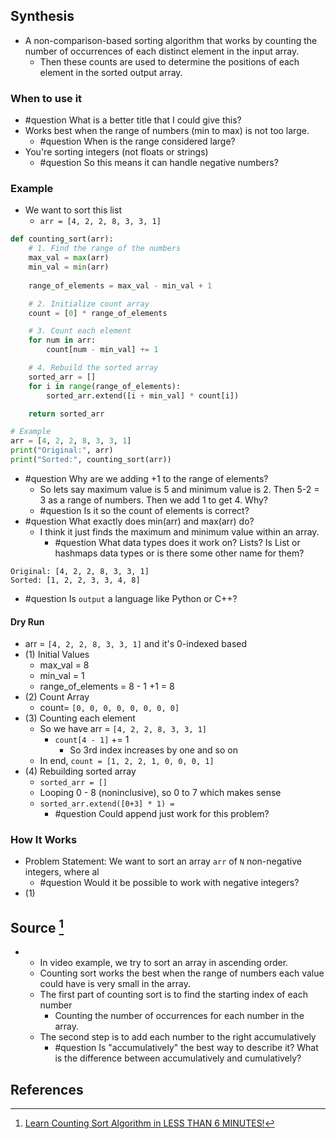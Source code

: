 ## Synthesis
- A non-comparison-based sorting algorithm that works by counting the number of occurrences of each distinct element in the input array.
	- Then these counts are used to determine the positions of each element in the sorted output array.

### When to use it
- #question What is a better title that I could give this? 
- Works best when the range of numbers (min to max) is not too large. 
	- #question When is the range considered large? 
- You're sorting integers (not floats or strings)
	- #question So this means it can handle negative numbers? 

### Example
- We want to sort this list
	- `arr = [4, 2, 2, 8, 3, 3, 1]`
```python
def counting_sort(arr):
    # 1. Find the range of the numbers
    max_val = max(arr)
    min_val = min(arr)
    
    range_of_elements = max_val - min_val + 1

    # 2. Initialize count array
    count = [0] * range_of_elements

    # 3. Count each element
    for num in arr:
        count[num - min_val] += 1

    # 4. Rebuild the sorted array
    sorted_arr = []
    for i in range(range_of_elements):
        sorted_arr.extend([i + min_val] * count[i])

    return sorted_arr

# Example
arr = [4, 2, 2, 8, 3, 3, 1]
print("Original:", arr)
print("Sorted:", counting_sort(arr))

```
- #question Why are we adding +1 to the range of elements?
	- So lets say maximum value is 5 and minimum value is 2. Then 5-2 = 3 as a range of numbers. Then we add 1 to get 4. Why? 
	- #question Is it so the count of elements is correct?
- #question What exactly does min(arr) and max(arr) do?
	- I think it just finds the maximum and minimum value within an array.
		- #question What data types does it work on? Lists? Is List or hashmaps data types or is there some other name for them? 
```Output
Original: [4, 2, 2, 8, 3, 3, 1]
Sorted: [1, 2, 2, 3, 3, 4, 8]
```
- #question Is `output` a language like Python or C++? 
#### Dry Run
- arr = `[4, 2, 2, 8, 3, 3, 1]` and it's 0-indexed based
- (1) Initial Values
	- max_val = 8
	- min_val = 1
	- range_of_elements = 8 - 1 +1 = 8
- (2) Count Array
	- count= `[0, 0, 0, 0, 0, 0, 0, 0]`
- (3) Counting each element
	- So we have arr = `[4, 2, 2, 8, 3, 3, 1]`
		- `count[4 - 1]` += 1
			- So 3rd index increases by one and so on
	- In end,  `count = [1, 2, 2, 1, 0, 0, 0, 1]`
- (4) Rebuilding sorted array
	- `sorted_arr = []`
	- Looping 0 - 8 (noninclusive), so 0 to 7 which makes sense
	- `sorted_arr.extend([0+3] * 1) = `
		- #question Could append just work for this problem?

### How It Works
- Problem Statement: We want to sort an array `arr` of `N` non-negative integers, where al
	- #question Would it be possible to work with negative integers?
- (1) 
## Source [^1]
- 
	- In video example, we try to sort an array in ascending order. 
	- Counting sort works the best when the range of numbers each value could have is very small in the array. 
	- The first part of counting sort is to find the starting index of each number
		- Counting the number of occurrences for each number in the array.
	- The second step is to add each number to the right accumulatively
		- #question Is "accumulatively" the best way to describe it? What is the difference between accumulatively and cumulatively?
## References

[^1]: [Learn Counting Sort Algorithm in LESS THAN 6 MINUTES!](https://www.youtube.com/watch?v=OKd534EWcdk)